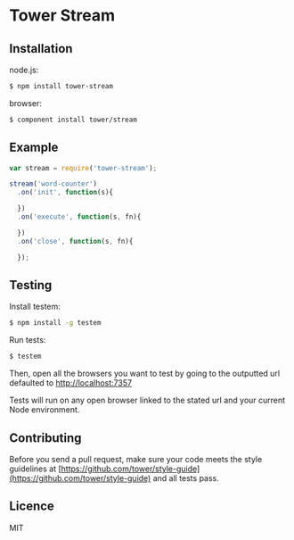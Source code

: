 # Tower Stream

## Installation

node.js:

```bash
$ npm install tower-stream
```

browser:

```bash
$ component install tower/stream
```

## Example

```js
var stream = require('tower-stream');

stream('word-counter')
  .on('init', function(s){

  })
  .on('execute', function(s, fn){

  })
  .on('close', function(s, fn){

  });
```

## Testing

Install testem:

```bash
$ npm install -g testem
```

Run tests:

```bash
$ testem
```

Then, open all the browsers you want to test by going to the outputted url defaulted to [http://localhost:7357](http://localhost:7357)

Tests will run on any open browser linked to the stated url and your current Node environment.

## Contributing

Before you send a pull request, make sure your code meets the style guidelines at [https://github.com/tower/style-guide](https://github.com/tower/style-guide) and all tests pass.

## Licence

MIT